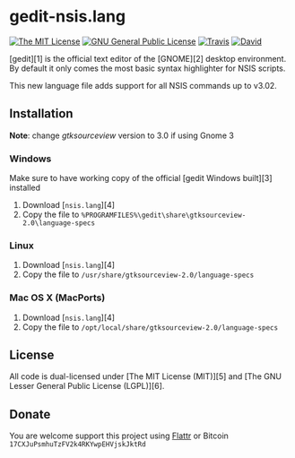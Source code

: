 # gedit-nsis.lang

[![The MIT License](https://img.shields.io/badge/license-MIT-orange.svg?style=flat-square)](http://opensource.org/licenses/MIT)
[![GNU General Public License](https://img.shields.io/badge/license-GPL%20v2-orange.svg?style=flat-square)](http://www.gnu.org/licenses/gpl-2.0.html)
[![Travis](https://img.shields.io/travis/idleberg/gedit-nsis.lang.svg?style=flat-square)](https://travis-ci.org/idleberg/gedit-nsis.lang)
[![David](https://img.shields.io/david/dev/idleberg/gedit-nsis.lang.svg?style=flat-square)](https://david-dm.org/idleberg/vscode-nsis?type=dev)

[gedit][1] is the official text editor of the [GNOME][2] desktop environment. By default it only comes the most basic syntax highlighter for NSIS scripts.

This new language file adds support for all NSIS commands up to v3.02.

## Installation

__Note__: change *gtksourceview* version to 3.0 if using Gnome 3

### Windows

Make sure to have working copy of the official [gedit Windows built][3] installed

1. Download [`nsis.lang`][4]
2. Copy the file to `%PROGRAMFILES%\gedit\share\gtksourceview-2.0\language-specs`

### Linux

1. Download [`nsis.lang`][4]
2. Copy the file to `/usr/share/gtksourceview-2.0/language-specs`

### Mac OS X (MacPorts)

1. Download [`nsis.lang`][4]
2. Copy the file to `/opt/local/share/gtksourceview-2.0/language-specs`

## License

All code is dual-licensed under [The MIT License (MIT)][5] and [The GNU Lesser General Public License (LGPL)][6].

## Donate

You are welcome support this project using [Flattr](https://flattr.com/submit/auto?user_id=idleberg&url=https://github.com/idleberg/vscode-nsis) or Bitcoin `17CXJuPsmhuTzFV2k4RKYwpEHVjskJktRd`
